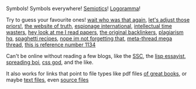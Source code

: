 Symbols! Symbols everywhere! [Semiotics](https://en.wikipedia.org/wiki/Semiotics)! [Logoramma](https://www.imdb.com/title/tt1563725/?ref_=fn_al_tt_1)! 

Try to guess your favourite ones! [wait who was that again](https://imdb.com), [let's adjust those priors!](https://lesswrong.com), [the website of truth](https://youtube.com), [espionage international](https://google.com), [intellectual time wasters](https://goodreads.com), [hey look at me I read papers](https://arxiv.org), [the original backlinkers](https://tvtropes.org), [plagiarism hq](https://scholar.google.com), [spaghetti recipes](https://github.com), [nope im not forgetting that](https://waybackmachine.org), [meta-thread mega thread](https://twitter.com), [this is reference number 1134](https://xkcd.com)


Can't be online without reading a few blogs, like the [SSC](https://slatestarcodex.com), the [lisp essayist](https://paulgraham.com), [spreading boi](https://meltingasphalt.com), [css god](https://joshwcomeau.com/), and the like. 

It also works for links that point to file types like pdf files [of great books](http://worrydream.com/refs/Papert%20-%20Mindstorms%201st%20ed.pdf), or maybe [text files](https://www.google.com/robots.txt), even [source files](https://raw.githubusercontent.com/SinaKhalili/SinaKhalili.github.io/master/coverstyle.css)
